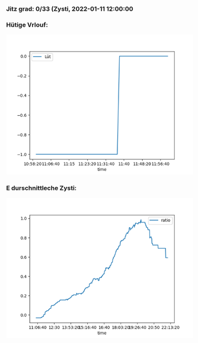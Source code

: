 ### Jitz grad: 0/33 (Zysti, 2022-01-11 12:00:00

### Hütige Vrlouf:
![Graph](Today.png)

### E durschnittleche Zysti:
![Graph](Zysti.png)